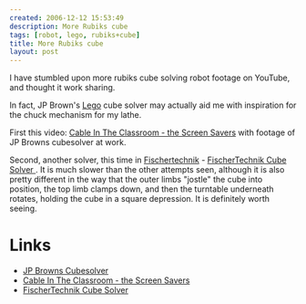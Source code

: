```yaml
---
created: 2006-12-12 15:53:49
description: More Rubiks cube
tags: [robot, lego, rubiks+cube]
title: More Rubiks cube
layout: post
---
```

I have stumbled upon more rubiks cube solving robot footage on YouTube, and thought it work sharing.

In fact, JP Brown's [Lego](Lego "The best known construction toy") cube solver may actually aid me with inspiration for the chuck mechanism for my lathe.

First this video: <a href="http://youtube.com/watch?v=6rLruH5pCRk">Cable In The Classroom - the Screen Savers</a> with footage of JP Browns cubesolver at work.

Second, another solver, this time in [Fischertechnik](FischerTechnik "FischerTechnik") - <a href="http://youtube.com/watch?v=-mZ0CXcTozY" >  FischerTechnik Cube Solver </a> . It is much slower than the other attempts seen, although it is also pretty different in the way that the outer limbs "jostle" the cube into position, the top limb clamps down, and then the turntable underneath rotates, holding the cube in a square depression. It is definitely worth seeing.

 <h1 id="Links">
Links
 </h1>
 <ul>
<li>
 <a href="http://jpbrown.i8.com/cubesolver.html" >
  JP Browns Cubesolver
   </a>
  </li>
  <li>
   <a href="http://youtube.com/watch?v=6rLruH5pCRk" >
    Cable In The Classroom - the Screen Savers
   </a>
  </li>
  <li>
   <a href="http://youtube.com/watch?v=-mZ0CXcTozY" >
    FischerTechnik Cube Solver
   </a>
  </li>
 </ul>
